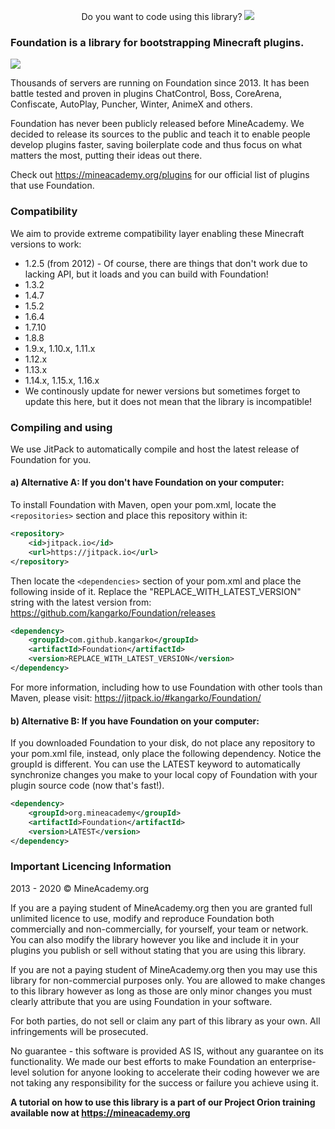 <p align="center">
  Do you want to code using this library?
  <a href="https://mineacademy.org/gh-join">
    <img src="https://i.imgur.com/SuIyaDV.png" />
  </a>
</p>

### Foundation is a library for bootstrapping Minecraft plugins.
[![](https://jitpack.io/v/kangarko/Foundation.svg)](https://jitpack.io/#kangarko/Foundation)

Thousands of servers are running on Foundation since 2013. It has been battle tested and proven in plugins ChatControl, Boss, CoreArena, Confiscate, AutoPlay, Puncher, Winter, AnimeX and others.

Foundation has never been publicly released before MineAcademy. We decided to release its sources to the public and teach it to enable people develop plugins faster, saving boilerplate code and thus focus on what matters the most, putting their ideas out there.

Check out https://mineacademy.org/plugins for our official list of plugins that use Foundation.

### Compatibility

We aim to provide extreme compatibility layer enabling these Minecraft versions to work:

- 1.2.5 (from 2012) - Of course, there are things that don't work due to lacking API, but it loads and you can build with Foundation!
- 1.3.2
- 1.4.7
- 1.5.2
- 1.6.4
- 1.7.10
- 1.8.8
- 1.9.x, 1.10.x, 1.11.x
- 1.12.x
- 1.13.x
- 1.14.x, 1.15.x, 1.16.x
- We continously update for newer versions but sometimes forget to update this here, but it does not mean that the library is incompatible!

### Compiling and using

We use JitPack to automatically compile and host the latest release of Foundation for you.

#### a) Alternative A: If you don't have Foundation on your computer:

To install Foundation with Maven, open your pom.xml, locate the `<repositories>` section and place this repository within it:

```xml
<repository>
    <id>jitpack.io</id>
    <url>https://jitpack.io</url>
</repository>
```

Then locate the `<dependencies>` section of your pom.xml and place the following inside of it. Replace the "REPLACE_WITH_LATEST_VERSION" string with the latest version from: https://github.com/kangarko/Foundation/releases

```xml
<dependency>
    <groupId>com.github.kangarko</groupId>
    <artifactId>Foundation</artifactId>
    <version>REPLACE_WITH_LATEST_VERSION</version>
</dependency>
```

For more information, including how to use Foundation with other tools than Maven, please visit: https://jitpack.io/#kangarko/Foundation/

#### b) Alternative B: If you have Foundation on your computer:

If you downloaded Foundation to your disk, do not place any repository to your pom.xml file, instead, only place the following dependency. Notice the groupId is different. You can use the LATEST keyword to automatically synchronize changes you make to your local copy of Foundation with your plugin source code (now that's fast!).

```xml
<dependency>
    <groupId>org.mineacademy</groupId>
    <artifactId>Foundation</artifactId>
    <version>LATEST</version>
</dependency>
```

### Important Licencing Information

2013 - 2020 © MineAcademy.org

If you are a paying student of MineAcademy.org then you are granted full
unlimited licence to use, modify and reproduce Foundation both commercially
and non-commercially, for yourself, your team or network. You can also
modify the library however you like and include it in your plugins you publish
or sell without stating that you are using this library.

If you are not a paying student of MineAcademy.org then you may
use this library for non-commercial purposes only. You are allowed
to make changes to this library however as long as those are only
minor changes you must clearly attribute that you are using Foundation
in your software.

For both parties, do not sell or claim any part of this library as your own.
All infringements will be prosecuted.

No guarantee - this software is provided AS IS, without any guarantee on its
functionality. We made our best efforts to make Foundation an enterprise-level
solution for anyone looking to accelerate their coding however we are not
taking any responsibility for the success or failure you achieve using it.

**A tutorial on how to use this library is a part of our Project Orion training available now at https://mineacademy.org**
